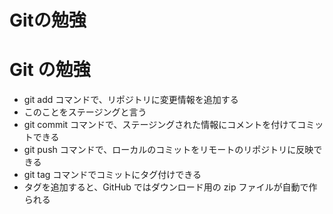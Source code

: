 # Gitの勉強
# Git の勉強

- git add コマンドで、リポジトリに変更情報を追加する
- このことをステージングと言う
- git commit コマンドで、ステージングされた情報にコメントを付けてコミットできる
- git push コマンドで、ローカルのコミットをリモートのリポジトリに反映できる
- git tag コマンドでコミットにタグ付けできる
- タグを追加すると、GitHub ではダウンロード用の zip ファイルが自動で作られる